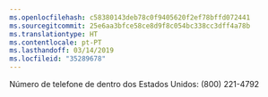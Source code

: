 ```yaml
---
ms.openlocfilehash: c58380143deb78c0f9405620f2ef78bffd072441
ms.sourcegitcommit: 25e6aa3bfce58ce8d9f8c054bc338cc3dff4a78b
ms.translationtype: HT
ms.contentlocale: pt-PT
ms.lasthandoff: 03/14/2019
ms.locfileid: "35289678"
---
```

Número de telefone de dentro dos Estados Unidos: (800) 221-4792